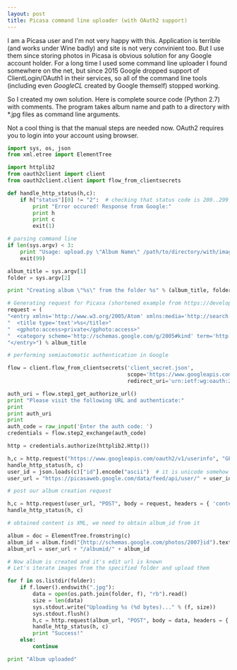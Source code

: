 ```yaml
---
layout: post
title: Picasa command line uploader (with OAuth2 support)
---
```


I am a Picasa user and I'm not very happy with this. Application is terrible (and works under Wine badly) and site is not very convinient too. But I use them since storing photos in Picasa is obvious solution for any Google account holder. For a long time I used some command line uploader I found somewhere on the net, 
but since 2015 Google dropped support of ClientLogin/OAuth1 in their services, so all of the command line tools
(including even *GoogleCL* created by Google themself) stopped working.

So I created my own solution. Here is complete source code (Python 2.7) with comments. The program takes album name and path to a directory with *.jpg files as command line arguments.

Not a cool thing is that the manual steps are needed now. OAuth2 requires you to login into your account using browser.

```python
import sys, os, json
from xml.etree import ElementTree

import httplib2
from oauth2client import client
from oauth2client.client import flow_from_clientsecrets

def handle_http_status(h,c):
	if h["status"][0] != "2":  # checking that status code is 200..299
		print "Error occured! Response from Google:"
		print h
		print c
		exit(1)

# parsing command line
if len(sys.argv) < 3:
	print "Usage: upload.py \"Album Name\" /path/to/directory/with/images"
	exit(99)

album_title = sys.argv[1]
folder = sys.argv[2]

print "Creating album \"%s\" from the folder %s" % (album_title, folder)

# Generating request for Picasa (shortened example from https://developers.google.com/picasa-web/docs/2.0/developers_guide_protocol)
request = (
"<entry xmlns='http://www.w3.org/2005/Atom' xmlns:media='http://search.yahoo.com/mrss/' xmlns:gphoto='http://schemas.google.com/photos/2007'>"
"  <title type='text'>%s</title>"
"  <gphoto:access>private</gphoto:access>"
"  <category scheme='http://schemas.google.com/g/2005#kind' term='http://schemas.google.com/photos/2007#album' />"
"</entry>") % album_title

# performing semiautomatic authentication in Google

flow = client.flow_from_clientsecrets('client_secret.json',
                                      scope='https://www.googleapis.com/auth/photos https://www.googleapis.com/auth/userinfo.profile',
                                      redirect_uri='urn:ietf:wg:oauth:2.0:oob')

auth_uri = flow.step1_get_authorize_url()
print "Please visit the following URL and authenticate:"
print
print auth_uri
print
auth_code = raw_input('Enter the auth code: ')
credentials = flow.step2_exchange(auth_code)

http = credentials.authorize(httplib2.Http())

h,c = http.request("https://www.googleapis.com/oauth2/v1/userinfo", "GET");
handle_http_status(h, c)
user_id = json.loads(c)["id"].encode("ascii")  # it is unicode somehow
user_url = "https://picasaweb.google.com/data/feed/api/user/" + user_id

# post our album creation request

h,c = http.request(user_url, "POST", body = request, headers = { 'content-type':'application/atom+xml; charset=UTF-8' } )
handle_http_status(h, c)

# obtained content is XML, we need to obtain album_id from it

album = doc = ElementTree.fromstring(c)
album_id = album.find("{http://schemas.google.com/photos/2007}id").text
album_url = user_url + "/albumid/" + album_id

# Now album is created and it's edit url is known
# Let's iterate images from the specified folder and upload them

for f in os.listdir(folder):
	if f.lower().endswith(".jpg"): 
		data = open(os.path.join(folder, f), "rb").read()
		size = len(data)
		sys.stdout.write("Uploading %s (%d bytes)..." % (f, size))
		sys.stdout.flush()
		h,c = http.request(album_url, "POST", body = data, headers = { 'Content-Type': 'image/jpeg', 'Content-Length': len(data), 'Slug': f })
		handle_http_status(h, c)
		print "Success!"
	else:
		continue

print "Album uploaded"
```
